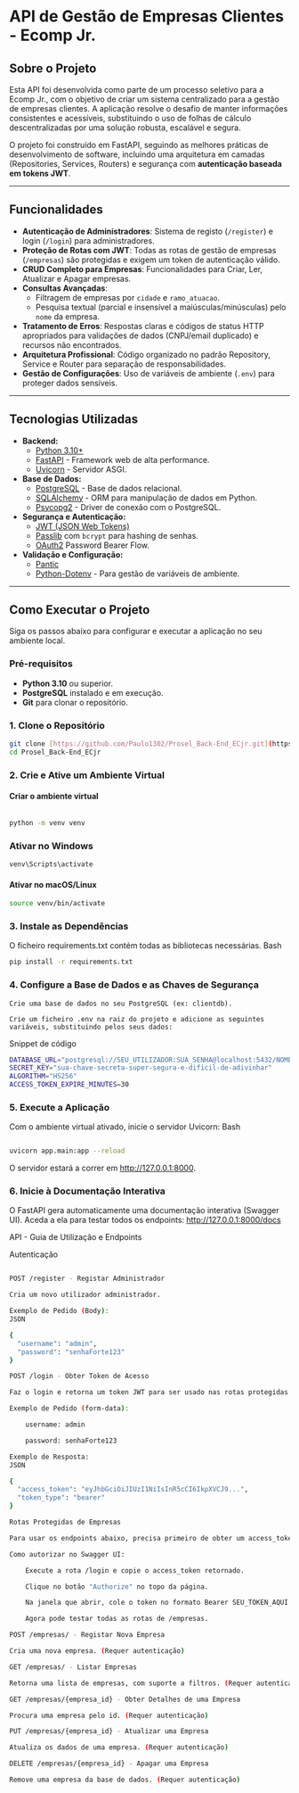 # API de Gestão de Empresas Clientes - Ecomp Jr.

## Sobre o Projeto

Esta API foi desenvolvida como parte de um processo seletivo para a Ecomp Jr., com o objetivo de criar um sistema centralizado para a gestão de empresas clientes. A aplicação resolve o desafio de manter informações consistentes e acessíveis, substituindo o uso de folhas de cálculo descentralizadas por uma solução robusta, escalável e segura.

O projeto foi construído em FastAPI, seguindo as melhores práticas de desenvolvimento de software, incluindo uma arquitetura em camadas (Repositories, Services, Routers) e segurança com **autenticação baseada em tokens JWT**.

---

## Funcionalidades

- **Autenticação de Administradores**: Sistema de registo (`/register`) e login (`/login`) para administradores.
- **Proteção de Rotas com JWT**: Todas as rotas de gestão de empresas (`/empresas`) são protegidas e exigem um token de autenticação válido.
- **CRUD Completo para Empresas**: Funcionalidades para Criar, Ler, Atualizar e Apagar empresas.
- **Consultas Avançadas**:
  - Filtragem de empresas por `cidade` e `ramo_atuacao`.
  - Pesquisa textual (parcial e insensível a maiúsculas/minúsculas) pelo `nome` da empresa.
- **Tratamento de Erros**: Respostas claras e códigos de status HTTP apropriados para validações de dados (CNPJ/email duplicado) e recursos não encontrados.
- **Arquitetura Profissional**: Código organizado no padrão Repository, Service e Router para separação de responsabilidades.
- **Gestão de Configurações**: Uso de variáveis de ambiente (`.env`) para proteger dados sensíveis.

---

## Tecnologias Utilizadas

- **Backend:**
  - [Python 3.10+](https://www.python.org/)
  - [FastAPI](https://fastapi.tiangolo.com/) - Framework web de alta performance.
  - [Uvicorn](https://www.uvicorn.org/) - Servidor ASGI.
- **Base de Dados:**
  - [PostgreSQL](https://www.postgresql.org/) - Base de dados relacional.
  - [SQLAlchemy](https://www.sqlalchemy.org/) - ORM para manipulação de dados em Python.
  - [Psycopg2](https://www.psycopg.org/docs/) - Driver de conexão com o PostgreSQL.
- **Segurança e Autenticação:**
  - [JWT (JSON Web Tokens)](https://jwt.io/)
  - [Passlib](https://passlib.readthedocs.io/en/stable/) com `bcrypt` para hashing de senhas.
  - [OAuth2](https://oauth.net/2/) Password Bearer Flow.
- **Validação e Configuração:**
  - [Pantic](https://pydantic-docs.helpmanual.io/)
  - [Python-Dotenv](https://pypi.org/project/python-dotenv/) - Para gestão de variáveis de ambiente.

---

## Como Executar o Projeto

Siga os passos abaixo para configurar e executar a aplicação no seu ambiente local.

### Pré-requisitos

- **Python 3.10** ou superior.
- **PostgreSQL** instalado e em execução.
- **Git** para clonar o repositório.

### 1. Clone o Repositório
```bash
git clone [https://github.com/Paulo1302/Prosel_Back-End_ECjr.git](https://github.com/Paulo1302/Prosel_Back-End_ECjr.git)
cd Prosel_Back-End_ECjr
```
### 2. Crie e Ative um Ambiente Virtual
#### Criar o ambiente virtual
```bash

python -m venv venv
```
### Ativar no Windows
```bash
venv\Scripts\activate
```
#### Ativar no macOS/Linux
```bash
source venv/bin/activate
```
### 3. Instale as Dependências

O ficheiro requirements.txt contém todas as bibliotecas necessárias.
Bash
```bash
pip install -r requirements.txt
```
### 4. Configure a Base de Dados e as Chaves de Segurança

    Crie uma base de dados no seu PostgreSQL (ex: clientdb).

    Crie um ficheiro .env na raiz do projeto e adicione as seguintes variáveis, substituindo pelos seus dados:

Snippet de código
```bash
DATABASE_URL="postgresql://SEU_UTILIZADOR:SUA_SENHA@localhost:5432/NOME_DA_SUA_BD"
SECRET_KEY="sua-chave-secreta-super-segura-e-dificil-de-adivinhar"
ALGORITHM="HS256"
ACCESS_TOKEN_EXPIRE_MINUTES=30
```
### 5. Execute a Aplicação
Com o ambiente virtual ativado, inicie o servidor Uvicorn:
Bash
```bash

uvicorn app.main:app --reload
```
O servidor estará a correr em http://127.0.0.1:8000.

### 6. Inicie à Documentação Interativa

O FastAPI gera automaticamente uma documentação interativa (Swagger UI). Aceda a ela para testar todos os endpoints:
http://127.0.0.1:8000/docs

API - Guia de Utilização e Endpoints

Autenticação
```bash

POST /register - Registar Administrador

Cria um novo utilizador administrador.

Exemplo de Pedido (Body):
JSON

{
  "username": "admin",
  "password": "senhaForte123"
}

POST /login - Obter Token de Acesso

Faz o login e retorna um token JWT para ser usado nas rotas protegidas.

Exemplo de Pedido (form-data):

    username: admin

    password: senhaForte123

Exemplo de Resposta:
JSON

{
  "access_token": "eyJhbGciOiJIUzI1NiIsInR5cCI6IkpXVCJ9...",
  "token_type": "bearer"
}

Rotas Protegidas de Empresas

Para usar os endpoints abaixo, precisa primeiro de obter um access_token na rota /login e enviá-lo no cabeçalho Authorization de cada pedido.

Como autorizar no Swagger UI:

    Execute a rota /login e copie o access_token retornado.

    Clique no botão "Authorize" no topo da página.

    Na janela que abrir, cole o token no formato Bearer SEU_TOKEN_AQUI.

    Agora pode testar todas as rotas de /empresas.

POST /empresas/ - Registar Nova Empresa

Cria uma nova empresa. (Requer autenticação)

GET /empresas/ - Listar Empresas

Retorna uma lista de empresas, com suporte a filtros. (Requer autenticação)

GET /empresas/{empresa_id} - Obter Detalhes de uma Empresa

Procura uma empresa pelo id. (Requer autenticação)

PUT /empresas/{empresa_id} - Atualizar uma Empresa

Atualiza os dados de uma empresa. (Requer autenticação)

DELETE /empresas/{empresa_id} - Apagar uma Empresa

Remove uma empresa da base de dados. (Requer autenticação)
